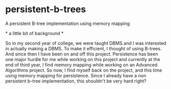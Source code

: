 # persistent-b-trees
A persistent B-tree implementation using memory mapping

\* a little bit of background \*

So in my second year of college, we were taught DBMS and I was interested in actually making a DBMS. To make it efficient, I thought of using B-trees. And since then I have been on and off this project. Persistence has been one major hurdle for me while working on this project and currently at the end of third year, I find memory mapping while working on an Advanced Algorithms project. So now, I find myself back on the project, and this time using memory mapping for persistence. Since I already have a non persistent b-tree implementation, this shouldn't be very hard right?
